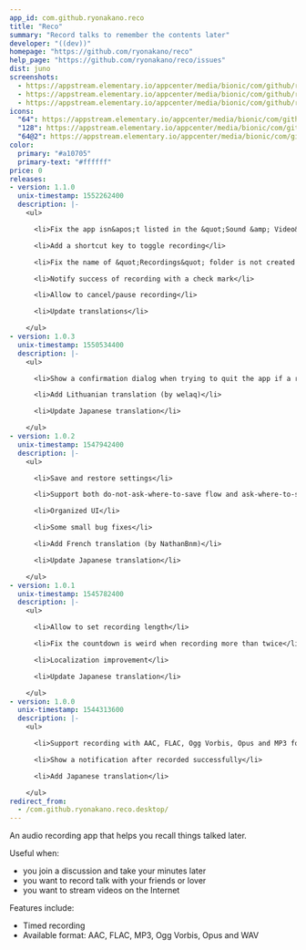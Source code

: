```yaml
---
app_id: com.github.ryonakano.reco
title: "Reco"
summary: "Record talks to remember the contents later"
developer: "((dev))"
homepage: "https://github.com/ryonakano/reco"
help_page: "https://github.com/ryonakano/reco/issues"
dist: juno
screenshots:
  - https://appstream.elementary.io/appcenter/media/bionic/com/github/ryonakano.reco/3134089468BDD2F8D8E7249442DBAA34/screenshots/image-1_orig.png
  - https://appstream.elementary.io/appcenter/media/bionic/com/github/ryonakano.reco/3134089468BDD2F8D8E7249442DBAA34/screenshots/image-2_orig.png
  - https://appstream.elementary.io/appcenter/media/bionic/com/github/ryonakano.reco/3134089468BDD2F8D8E7249442DBAA34/screenshots/image-3_orig.png
icons:
  "64": https://appstream.elementary.io/appcenter/media/bionic/com/github/ryonakano.reco/3134089468BDD2F8D8E7249442DBAA34/icons/64x64/com.github.ryonakano.reco_com.github.ryonakano.reco.png
  "128": https://appstream.elementary.io/appcenter/media/bionic/com/github/ryonakano.reco/3134089468BDD2F8D8E7249442DBAA34/icons/128x128/com.github.ryonakano.reco_com.github.ryonakano.reco.png
  "64@2": https://appstream.elementary.io/appcenter/media/bionic/com/github/ryonakano.reco/3134089468BDD2F8D8E7249442DBAA34/icons/64x64@2/com.github.ryonakano.reco_com.github.ryonakano.reco.png
color:
  primary: "#a10705"
  primary-text: "#ffffff"
price: 0
releases:
- version: 1.1.0
  unix-timestamp: 1552262400
  description: |-
    <ul>

      <li>Fix the app isn&apos;t listed in the &quot;Sound &amp; Video&quot; category in Applications Menu</li>

      <li>Add a shortcut key to toggle recording</li>

      <li>Fix the name of &quot;Recordings&quot; folder is not created in system language</li>

      <li>Notify success of recording with a check mark</li>

      <li>Allow to cancel/pause recording</li>

      <li>Update translations</li>

    </ul>
- version: 1.0.3
  unix-timestamp: 1550534400
  description: |-
    <ul>

      <li>Show a confirmation dialog when trying to quit the app if a recording is in progress</li>

      <li>Add Lithuanian translation (by welaq)</li>

      <li>Update Japanese translation</li>

    </ul>
- version: 1.0.2
  unix-timestamp: 1547942400
  description: |-
    <ul>

      <li>Save and restore settings</li>

      <li>Support both do-not-ask-where-to-save flow and ask-where-to-save flow</li>

      <li>Organized UI</li>

      <li>Some small bug fixes</li>

      <li>Add French translation (by NathanBnm)</li>

      <li>Update Japanese translation</li>

    </ul>
- version: 1.0.1
  unix-timestamp: 1545782400
  description: |-
    <ul>

      <li>Allow to set recording length</li>

      <li>Fix the countdown is weird when recording more than twice</li>

      <li>Localization improvement</li>

      <li>Update Japanese translation</li>

    </ul>
- version: 1.0.0
  unix-timestamp: 1544313600
  description: |-
    <ul>

      <li>Support recording with AAC, FLAC, Ogg Vorbis, Opus and MP3 formats</li>

      <li>Show a notification after recorded successfully</li>

      <li>Add Japanese translation</li>

    </ul>
redirect_from:
  - /com.github.ryonakano.reco.desktop/
---
```


<p>An audio recording app that helps you recall things talked later.</p>
<p>Useful when:</p>
<ul>
  <li>you join a discussion and take your minutes later</li>
  <li>you want to record talk with your friends or lover</li>
  <li>you want to stream videos on the Internet</li>
</ul>
<p>Features include:</p>
<ul>
  <li>Timed recording</li>
  <li>Available format: AAC, FLAC, MP3, Ogg Vorbis, Opus and WAV</li>
</ul>